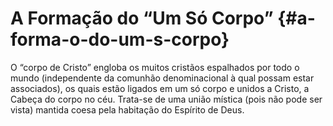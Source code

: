 # A Formação do “Um Só Corpo” {#a-forma-o-do-um-s-corpo}

O “corpo de Cristo” engloba os muitos cristãos espalhados por todo o mundo (independente da comunhão denominacional à qual possam estar associados), os quais estão ligados em um só corpo e unidos a Cristo, a Cabeça do corpo no céu. Trata-se de uma união mística (pois não pode ser vista) mantida coesa pela habitação do Espírito de Deus.